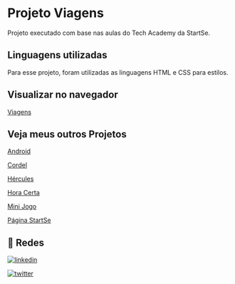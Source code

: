 # Projeto Viagens

Projeto executado com base nas aulas do Tech Academy da StartSe.

## Linguagens utilizadas

Para esse projeto, foram utilizadas as linguagens HTML e CSS para estilos.

## Visualizar no navegador

[Viagens](https://chryspenalber.github.io/projeto-viagens/index.html)

## Veja meus outros Projetos

[Android](https://chryspenalber.github.io/projeto-android/android.html)

[Cordel](https://chryspenalber.github.io/projeto-cordel/index.html)

[Hércules](https://chryspenalber.github.io/projeto-hercules/hercules_index.html)

[Hora Certa](https://chryspenalber.github.io/projeto-hora-certa/index.html)

[Mini Jogo](https://chryspenalber.github.io/projeto-mini-jogo/index.html)

[Página StartSe](https://chryspenalber.github.io/projeto-pagina-startse/index.html)


## 🔗 Redes

[![linkedin](https://img.shields.io/badge/linkedin-0A66C2?style=for-the-badge&logo=linkedin&logoColor=white)](https://www.linkedin.com/in/chrystiana-penalber-81876433/)

[![twitter](https://img.shields.io/badge/twitter-1DA1F2?style=for-the-badge&logo=twitter&logoColor=white)](https://twitter.com/chryspenalber)

